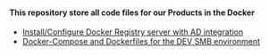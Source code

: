 #### This repository store all code files for our Products in the Docker

- [Install/Configure Docker Registry server with AD integration](https://progit.tk/devops/dockercodes/tree/master/dockerNexusRepository)
- [Docker-Compose and Dockerfiles for the DEV SMB environment](https://progit.tk/devops/dockercodes/tree/master/docker-smb)
